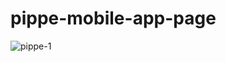 # pippe-mobile-app-page
![pippe-1](https://user-images.githubusercontent.com/84890162/134783200-9c22db5d-e167-4cf8-a8d5-f414531b05c5.jpeg)
